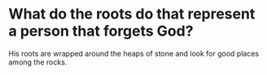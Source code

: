 # What do the roots do that represent a person that forgets God?

His roots are wrapped around the heaps of stone and look for good places among the rocks.
